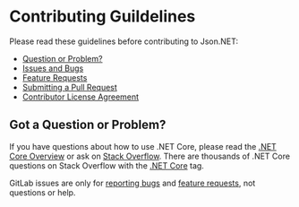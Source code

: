 # Contributing Guildelines

Please read these guidelines before contributing to Json.NET:

 - [Question or Problem?](#question)
 - [Issues and Bugs](#issue)
 - [Feature Requests](#feature)
 - [Submitting a Pull Request](#pullrequest)
 - [Contributor License Agreement](#cla)

## <a name="question"></a> Got a Question or Problem?
If you have questions about how to use .NET Core, please read the [.NET Core Overview](https://www.tutorialsteacher.com/core/dotnet-core) or ask on [Stack Overflow](https://stackoverflow.com/questions/tagged/.net-core). There are thousands of .NET Core questions on Stack Overflow with the [.NET Core](https://stackoverflow.com/questions/tagged/.net-core) tag.

GitLab issues are only for [reporting bugs](#issue) and [feature requests](#feature), not questions or help.
